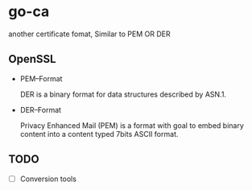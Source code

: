 # go-ca

another certificate fomat, Similar to PEM OR DER

## OpenSSL

* PEM–Format
  
  DER is a binary format for data structures described by ASN.1.

* DER–Format

  Privacy Enhanced Mail (PEM) is a format with goal to embed binary content into a content typed 7bits ASCII format.
  
  
 ## TODO
 
 - [ ] Conversion tools
